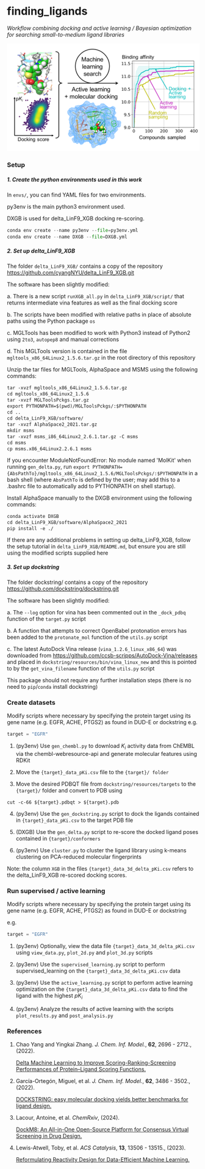 # finding_ligands

*Workflow combining docking and active learning / Bayesian optimization for searching small-to-medium ligand libraries*

<img src="plot.png" alt="plot" style="zoom:15;" />

### Setup


##### 1. Create the python environments used in this work

In `envs/`, you can find YAML files for two environments.

py3env is the main python3 environment used.

DXGB is used for delta_LinF9_XGB docking re-scoring.

```python
conda env create --name py3env --file=py3env.yml
conda env create --name DXGB --file=DXGB.yml
```


##### 2. Set up delta_LinF9_XGB 

The folder `delta_LinF9_XGB/` contains a copy of the repository https://github.com/cyangNYU/delta_LinF9_XGB.git

The software has been slightly modified:

a. There is a new script `runXGB_all.py` in `delta_LinF9_XGB/script/` that returns intermediate vina features as well as the final docking score

b. The scripts have been modified with relative paths in place of absolute paths using the Python package `os`

c. MGLTools has been modified to work with Python3 instead of Python2 using `2to3`, `autopep8` and manual corrections

d. This MGLTools version is contained in the file `mgltools_x86_64Linux2_1.5.6.tar.gz` in the root directory of this repository

Unzip the tar files for MGLTools, AlphaSpace and MSMS using the following commands:

```
tar -xvzf mgltools_x86_64Linux2_1.5.6.tar.gz
cd mgltools_x86_64Linux2_1.5.6
tar -xvzf MGLToolsPckgs.tar.gz
export PYTHONPATH=$(pwd)/MGLToolsPckgs/:$PYTHONPATH
cd ..
cd delta_LinF9_XGB/software/
tar -xvzf AlphaSpace2_2021.tar.gz
mkdir msms
tar -xvzf msms_i86_64Linux2_2.6.1.tar.gz -C msms
cd msms
cp msms.x86_64Linux2.2.6.1 msms
```  
If you encounter ModuleNotFoundError: No module named 'MolKit' when running `gen_delta.py`, run `export PYTHONPATH={AbsPathTo}/mgltools_x86_64Linux2_1.5.6/MGLToolsPckgs/:$PYTHONPATH` in a bash shell (where `AbsPathTo` is defined by the user; may add this to a .bashrc file to automatically add to PYTHONPATH on shell startup).  

Install AlphaSpace manually to the DXGB environment using the following commands:

```
conda activate DXGB
cd delta_LinF9_XGB/software/AlphaSpace2_2021
pip install -e ./
```

If there are any additional problems in setting up delta_LinF9_XGB, follow the setup tutorial in `delta_LinF9_XGB/README.md`, but ensure you are still using the modified scripts supplied here


##### 3. Set up dockstring

The folder dockstring/ contains a copy of the repository https://github.com/dockstring/dockstring.git

The software has been slightly modified:

a. The `--log` option for vina has been commented out in the `_dock_pdbq` function of the `target.py` script

b. A function that attempts to correct OpenBabel protonation errors has been added to the `protonate_mol` function of the `utils.py` script

c. The latest AutoDock Vina release (`vina_1.2.6_linux_x86_64`) was downloaded from https://github.com/ccsb-scripps/AutoDock-Vina/releases and placed in `dockstring/resources/bin/vina_linux_new` and this is pointed to by the `get_vina_filename` function of the `utils.py` script

This package should not require any further installation steps (there is no need to `pip`/`conda` install dockstring)


### Create datasets

Modify scripts where necessary by specifying the protein target using its gene name (e.g. EGFR, ACHE, PTGS2) as found in DUD-E or dockstring
e.g.
```python
target = "EGFR"
```

1. (py3env) Use `gen_chembl.py` to download $K_i$ activity data from ChEMBL via the chembl-webresource-api and generate molecular features using RDKit

2. Move the `{target}_data_pKi.csv` file to the `{target}/ folder`

3. Move the desired PDBQT file from `dockstring/resources/targets` to the `{target}/` folder and convert to PDB using 

```
cut -c-66 ${target}.pdbqt > ${target}.pdb
```

4. (py3env) Use the `gen_dockstring.py` script to dock the ligands contained in `{target}_data_pKi.csv` to the target PDB file

5. (DXGB) Use the `gen_delta.py` script to re-score the docked ligand poses contained in `{target}/conformers`  

6. (py3env) Use `cluster.py` to cluster the ligand library using k-means clustering on PCA-reduced molecular fingerprints

Note: the column `XGB` in the files `{target}_data_3d_delta_pKi.csv` refers to the delta_LinF9_XGB re-scored docking scores.

### Run supervised / active learning

Modify scripts where necessary by specifying the protein target using its gene name (e.g. EGFR, ACHE, PTGS2) as found in DUD-E or dockstring

e.g.
```python
target = "EGFR"
```

1. (py3env) Optionally, view the data file `{target}_data_3d_delta_pKi.csv` using `view_data.py`, `plot_2d.py` and `plot_3d.py` scripts

2. (py3env) Use the `supervised_learning.py` script to perform supervised_learning on the `{target}_data_3d_delta_pKi.csv` data

3. (py3env) Use the `active_learning.py` script to perform active learning optimization on the `{target}_data_3d_delta_pKi.csv` data to find the ligand with the highest $pK_i$

4. (py3env) Analyze the results of active learning with the scripts `plot_results.py` and `post_analysis.py`

### References

1. Chao Yang and Yingkai Zhang. *J. Chem. Inf. Model.*, **62**, 2696 - 2712., (2022).

   [Delta Machine Learning to Improve Scoring-Ranking-Screening Performances of Protein–Ligand Scoring Functions.](http://dx.doi.org/10.1021/acs.jcim.2c00485)

2. García-Ortegón, Miguel, et al. *J. Chem. Inf. Model.*, **62**, 3486 - 3502., (2022).

   [DOCKSTRING: easy molecular docking yields better benchmarks for ligand design.](http://dx.doi.org/10.1021/acs.jcim.1c01334)

3. Lacour, Antoine, et al. *ChemRxiv*, (2024).

   [DockM8: An All-in-One Open-Source Platform for Consensus Virtual Screening in Drug Design.](https://chemrxiv.org/engage/chemrxiv/article-details/669e53ee01103d79c5324046)

5. Lewis-Atwell, Toby, et al. *ACS Catalysis*, **13**, 13506 - 13515., (2023). 

   [Reformulating Reactivity Design for Data-Efficient Machine Learning.](http://dx.doi.org/10.1021/acscatal.3c02513)

